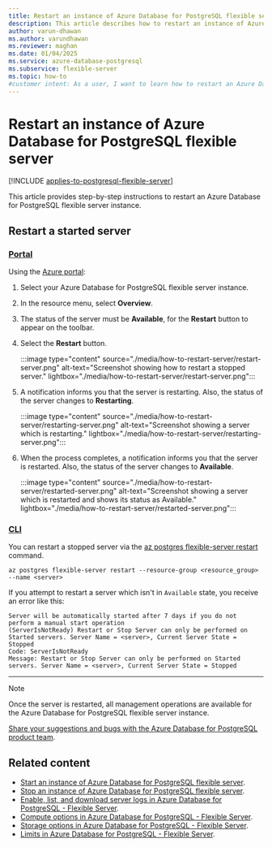 ```yaml
---
title: Restart an instance of Azure Database for PostgreSQL flexible server
description: This article describes how to restart an instance of Azure Database for PostgreSQL flexible server.
author: varun-dhawan
ms.author: varundhawan
ms.reviewer: maghan
ms.date: 01/04/2025
ms.service: azure-database-postgresql
ms.subservice: flexible-server
ms.topic: how-to
#customer intent: As a user, I want to learn how to restart an Azure Database for PostgreSQL flexible server instance, so that I can manage my server efficiently.
---
```


# Restart an instance of Azure Database for PostgreSQL flexible server

[!INCLUDE [applies-to-postgresql-flexible-server](~/reusable-content/ce-skilling/azure/includes/postgresql/includes/applies-to-postgresql-flexible-server.md)]

This article provides step-by-step instructions to restart an Azure Database for PostgreSQL flexible server instance.

## Restart a started server

### [Portal](#tab/portal-restart-server)

Using the [Azure portal](https://portal.azure.com/):

1. Select your Azure Database for PostgreSQL flexible server instance.

2. In the resource menu, select **Overview**.

3. The status of the server must be **Available**, for the **Restart** button to appear on the toolbar.

3. Select the **Restart** button.

    :::image type="content" source="./media/how-to-restart-server/restart-server.png" alt-text="Screenshot showing how to restart a stopped server." lightbox="./media/how-to-restart-server/restart-server.png":::

4. A notification informs you that the server is restarting. Also, the status of the server changes to **Restarting**.

    :::image type="content" source="./media/how-to-restart-server/restarting-server.png" alt-text="Screenshot showing a server which is restarting." lightbox="./media/how-to-restart-server/restarting-server.png":::

5. When the process completes, a notification informs you that the server is restarted. Also, the status of the server changes to **Available**.

    :::image type="content" source="./media/how-to-restart-server/restarted-server.png" alt-text="Screenshot showing a server which is restarted and shows its status as Available." lightbox="./media/how-to-restart-server/restarted-server.png":::

### [CLI](#tab/cli-restart-server)

You can restart a stopped server via the [az postgres flexible-server restart](/cli/azure/postgres/flexible-server#az-postgres-flexible-server-restart) command.

```azurecli-interactive
az postgres flexible-server restart --resource-group <resource_group> --name <server>
```

If you attempt to restart a server which isn't in `Available` state, you receive an error like this:

```output
Server will be automatically started after 7 days if you do not perform a manual start operation
(ServerIsNotReady) Restart or Stop Server can only be performed on Started servers. Server Name = <server>, Current Server State = Stopped
Code: ServerIsNotReady
Message: Restart or Stop Server can only be performed on Started servers. Server Name = <server>, Current Server State = Stopped
```

---

> [!NOTE]
> Once the server is restarted, all management operations are available for the Azure Database for PostgreSQL flexible server instance.

[Share your suggestions and bugs with the Azure Database for PostgreSQL product team](https://aka.ms/pgfeedback).

## Related content

- [Start an instance of Azure Database for PostgreSQL flexible server](how-to-start-server.md).
- [Stop an instance of Azure Database for PostgreSQL flexible server](how-to-stop-server.md).
- [Enable, list, and download server logs in Azure Database for PostgreSQL - Flexible Server](how-to-server-logs-portal.md).
- [Compute options in Azure Database for PostgreSQL - Flexible Server](concepts-compute.md).
- [Storage options in Azure Database for PostgreSQL - Flexible Server](concepts-storage.md).
- [Limits in Azure Database for PostgreSQL - Flexible Server](concepts-limits.md).
